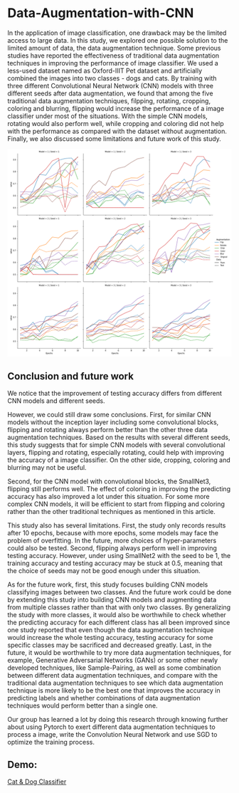 # Data-Augmentation-with-CNN

In the application of image classification, one drawback may be the limited access to large data. In this study, we explored one possible solution to the limited amount of data, the data augmentation technique. Some previous studies have reported the effectiveness of traditional data augmentation techniques in improving the performance of image classifier. We used a less-used dataset named as Oxford-IIIT Pet dataset and artificially combined the images into two classes - dogs and cats. By training with three different Convolutional Neural Network (CNN) models with three different seeds after data augmentation, we found that among the five traditional data augmentation
techniques, filpping, rotating, cropping, coloring and blurring, flipping would increase the performance of a image classifier under most of the situations. With the simple CNN models, rotating would also perform well, while cropping and coloring did not help with the performance as compared with the dataset without augmentation. Finally, we also discussed some limitations and future work of this study. 

![alt text](https://github.com/XiongjieDai/Data-Augmentation-with-CNN/blob/main/plot.png)

## Conclusion and future work

We notice that the improvement of testing accuracy differs from different CNN models and different seeds.

However, we could still draw some conclusions. First, for similar CNN models without the inception layer including some convolutional blocks, flipping and rotating always perform better than the other three data augmentation techniques. Based on the results with several different seeds, this study suggests that for simple CNN models with several convolutional layers, flipping and rotating, especially rotating, could help with improving the accuracy of a image classifier. On the other side, cropping, coloring and blurring may not be useful.

Second, for the CNN model with convolutional blocks, the SmallNet3, flipping still performs well. The effect of coloring in improving the predicting accuracy has also improved a lot under this situation. For some more complex CNN models, it will be efficient to start from flipping and coloring rather than the other traditional techniques as mentioned in this article.

This study also has several limitations. First, the study only records results after 10 epochs, because with more epochs, some models may face the problem of overfitting. In the future, more choices of hyper-parameters could also be tested. Second, flipping always perform well in improving testing accuracy. However, under using SmallNet2 with the seed to be 1, the training accuracy and testing accuracy may be stuck at 0.5, meaning that the choice of seeds may not be good enough under this situation.

As for the future work, first, this study focuses building CNN models classifying images between two classes. And the future work could be done by extending this study into building CNN models and augmenting data from multiple classes rather than that with only two classes. By generalizing the study with more classes, it would also be worthwhile to check whether the predicting accuracy for each different class has all been improved since one study reported that even though the data augmentation technique would increase the whole testing accuracy, testing accuracy for some specific classes may be sacrificed and decreased greatly. Last, in the future, it would be worthwhile to try more data augmentation techniques, for example, Generative Adversarial Networks (GANs) or some other newly developed techniques, like Sample-Pairing, as well as some combination between different data augmentation techniques, and compare with the traditional data augmentation techniques to see which data augmentation technique is more likely to be the best one that improves the accuracy in predicting labels and whether combinations of data augmentation techniques would perform better than a single one.

Our group has learned a lot by doing this research through knowing further about using Pytorch to exert different data augmentation techniques to process a image, write the Convolution Neural Network and use SGD to optimize the training process.

## Demo:
[Cat & Dog Classifier](https://huggingface.co/spaces/yuhe6/final_project)
